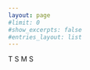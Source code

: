 ```yaml
---
layout: page
#limit: 0
#show_excerpts: false
#entries_layout: list
---
```





<body>
    <div class="container">
        <div id="countdown">
            <span class="number" id="days"></span> <span class="label">T</span>
            <span class="number" id="hours"></span> <span class="label">S</span>
            <span class="number" id="minutes"></span> <span class="label">M</span>
            <span class="number" id="seconds"></span> <span class="label">S</span>
        </div>
    </div>
    <link rel="stylesheet" href="styleTimer.css">
    <script src="script.js"></script>
</body>